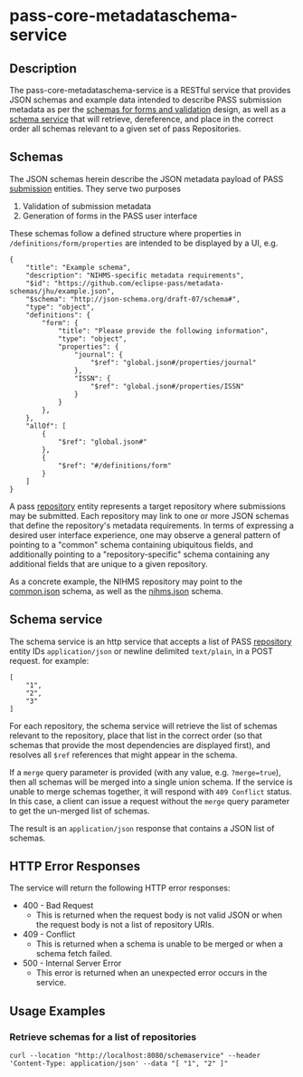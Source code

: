 # pass-core-metadataschema-service

## Description
The pass-core-metadataschema-service is a RESTful service that provides JSON schemas and example data intended to describe PASS submission metadata as per the 
[schemas for forms and validation](https://docs.google.com/document/d/1sLWGZR4kCvQVGv-TA5x8ny-AxL3ChBYNeFYW1eACsDw/edit) design, 
as well as a [schema service](https://docs.google.com/document/d/1Ki6HUYsEkKPduungp5gHmr7T_YrQUiaTipjorcSnf4s/edit) that will retrieve,
dereference, and place in the correct order all schemas relevant to a given set of pass Repositories.

## Schemas

The JSON schemas herein describe the JSON metadata payload of PASS [submission](https://oa-pass.github.io/pass-data-model/documentation/Submission.html) entities.  They serve two purposes
1. Validation of submission metadata
2. Generation of forms in the PASS user interface

These schemas follow a defined structure where properties in `/definitions/form/properties` are intended to be displayed by a UI, e.g.

    {
        "title": "Example schema",
        "description": "NIHMS-specific metadata requirements",
        "$id": "https://github.com/eclipse-pass/metadata-schemas/jhu/example.json",
        "$schema": "http://json-schema.org/draft-07/schema#",
        "type": "object",
        "definitions": {
            "form": {
                "title": "Please provide the following information",
                "type": "object",
                "properties": {
                    "journal": {
                        "$ref": "global.json#/properties/journal"
                    },
                    "ISSN": {
                        "$ref": "global.json#/properties/ISSN"
                    }
                }
            },
        },
        "allOf": [
            {
                "$ref": "global.json#"
            },
            {
                "$ref": "#/definitions/form"
            }
        ]
    }

A pass [repository](https://oa-pass.github.io/pass-data-model/documentation/Repository.html) entity represents a target repository where
submissions may be submitted.  Each repository may link to one or more JSON schemas that define the repository's metadata requirements.
In terms of expressing a desired user interface experience, one may observe a general pattern of pointing to a "common" schema containing ubiquitous fields, 
and additionally pointing to a "repository-specific" schema containing any additional fields that are unique to a given repository.

As a concrete example, the NIHMS repository may point to the [common.json](jhu/common.json) schema, as well as the [nihms.json](jhu/nihms.json)
schema.

## Schema service

The schema service is an http service that accepts a list of PASS [repository](https://oa-pass.github.io/pass-data-model/documentation/Repository.html) 
entity IDs `application/json` or newline delimited `text/plain`, in a POST request.  for example:

    [
        "1",
        "2",
        "3"
    ]

For each repository, the schema service will retrieve the list of schemas relevant to the repository, place that list in the correct order (so
that schemas that provide the most dependencies are displayed first), and resolves all `$ref` references that might appear in the schema.

If a `merge` query parameter is provided (with any value, e.g. `?merge=true`), then all schemas will be merged into a single union schema. 
If the service is unable to merge schemas together, it will respond with `409 Conflict` status. 
In this case, a client can issue a request without the `merge` query parameter to get the un-merged list of schemas.

The result is an `application/json` response that contains a JSON list of schemas.

## HTTP Error Responses
The service will return the following HTTP error responses:
- 400 - Bad Request
  - This is returned when the request body is not valid JSON or when the request body is not a list of repository URIs.
- 409 - Conflict
  - This is returned when a schema is unable to be merged or when a schema fetch failed.
- 500 - Internal Server Error
    - This error is returned when an unexpected error occurs in the service.


## Usage Examples

### Retrieve schemas for a list of repositories

  `curl --location "http://localhost:8080/schemaservice" --header 'Content-Type: application/json' --data "[ "1", "2" ]"`